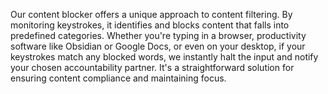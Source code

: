Our content blocker offers a unique approach to content filtering. By monitoring keystrokes, it identifies and blocks content that falls into predefined categories. Whether you're typing in a browser, productivity software like Obsidian or Google Docs, or even on your desktop, if your keystrokes match any blocked words, we instantly halt the input and notify your chosen accountability partner. It's a straightforward solution for ensuring content compliance and maintaining focus.
